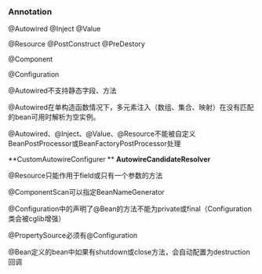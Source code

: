 ### Annotation

@Autowired  @Inject  @Value

@Resource  @PostConstruct  @PreDestory

@Component

@Configuration

@Autowired不支持静态字段、方法

@Autowired在单构造函数情况下，多元素注入（数组、集合、映射）在没有匹配的bean可用时解析为空实例。

@Autowired、@Inject、@Value、@Resource不能被自定义BeanPostProcessor或BeanFactoryPostProcessor处理

**CustomAutowireConfigurer **    **AutowireCandidateResolver**

@Resource只能作用于field或只有一个参数的方法

@ComponentScan可以指定BeanNameGenerator

@Configuration中的声明了@Bean的方法不能为private或final（Configuration类会被cglib增强）

@PropertySource必须有@Configuration

@Bean定义的bean中如果有shutdown或close方法，会自动配置为destruction回调